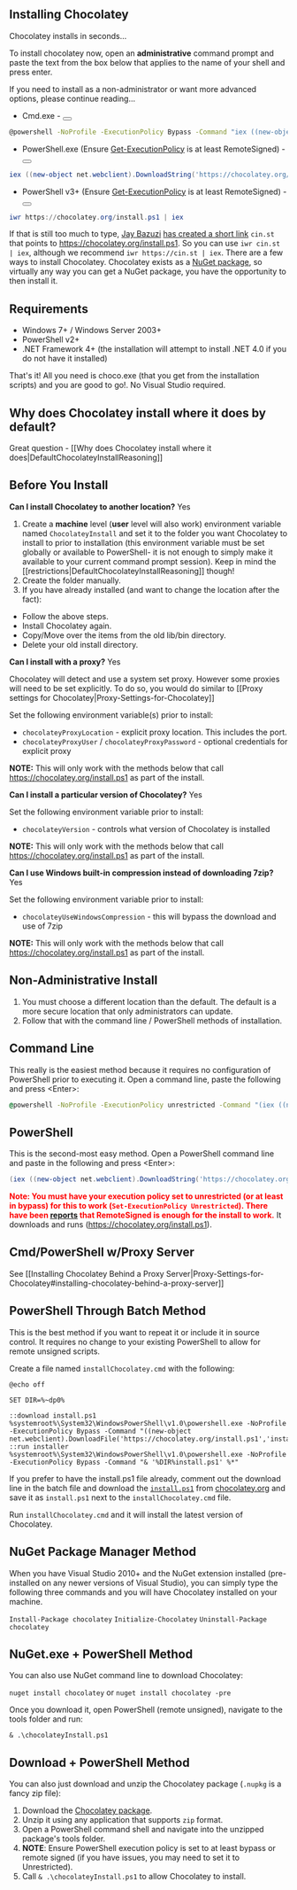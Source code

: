 ## Installing Chocolatey
Chocolatey installs in seconds...


To install chocolatey now, open an <strong>administrative</strong> command prompt and paste the text from the box below that applies to the name of your shell and press enter.

If you need to install as a non-administrator or want more advanced options, please continue reading...

* Cmd.exe - <button class="icon-clipboard copy-button" data-clipboard-text="@powershell -NoProfile -ExecutionPolicy Bypass -Command &quot;iex ((new-object net.webclient).DownloadString('https://chocolatey.org/install.ps1'))&quot; && SET PATH=%PATH%;%ALLUSERSPROFILE%\chocolatey\bin"></button>

~~~sh
@powershell -NoProfile -ExecutionPolicy Bypass -Command "iex ((new-object net.webclient).DownloadString('https://chocolatey.org/install.ps1'))" && SET PATH=%PATH%;%ALLUSERSPROFILE%\chocolatey\bin
~~~

* PowerShell.exe (Ensure [Get-ExecutionPolicy](https://go.microsoft.com/fwlink/?LinkID=135170) is at least RemoteSigned) - <button class="icon-clipboard copy-button" data-clipboard-text="iex ((new-object net.webclient).DownloadString('https://chocolatey.org/install.ps1'))"></button>

~~~powershell
iex ((new-object net.webclient).DownloadString('https://chocolatey.org/install.ps1'))
~~~

* PowerShell v3+ (Ensure [Get-ExecutionPolicy](https://go.microsoft.com/fwlink/?LinkID=135170) is at least RemoteSigned) - <button class="icon-clipboard copy-button" data-clipboard-text="iwr https://chocolatey.org/install.ps1 | iex"></button>

~~~powershell
iwr https://chocolatey.org/install.ps1 | iex
~~~

If that is still too much to type, [Jay Bazuzi](https://twitter.com/jaybazuzi) [has created a short link](https://twitter.com/jaybazuzi/status/625080286934466560) `cin.st` that points to https://chocolatey.org/install.ps1. So you can use `iwr cin.st | iex`, although we recommend `iwr https://cin.st | iex`.
There are a few ways to install Chocolatey. Chocolatey exists as a [NuGet package](http://chocolatey.org/packages/chocolatey), so virtually any way you can get a NuGet package, you have the opportunity to then install it.

## Requirements
* Windows 7+ / Windows Server 2003+
* PowerShell v2+
* .NET Framework 4+ (the installation will attempt to install .NET 4.0 if you do not have it installed)

That's it! All you need is choco.exe (that you get from the installation scripts) and you are good to go!. No Visual Studio required.

## Why does Chocolatey install where it does by default?
Great question - [[Why does Chocolatey install where it does|DefaultChocolateyInstallReasoning]]

## Before You Install
**Can I install Chocolatey to another location?** Yes

1. Create a __machine__ level (__user__ level will also work) environment variable named ```ChocolateyInstall``` and set it to the folder you want Chocolatey to install to prior to installation (this environment variable must be set globally or available to PowerShell- it is not enough to simply make it available to your current command prompt session).  Keep in mind the [[restrictions|DefaultChocolateyInstallReasoning]] though!
1. Create the folder manually.
1. If you have already installed (and want to change the location after the fact):
  * Follow the above steps.
  * Install Chocolatey again.
  * Copy/Move over the items from the old lib/bin directory.
  * Delete your old install directory.

**Can I install with a proxy?** Yes

Chocolatey will detect and use a system set proxy. However some proxies will need to be set explicitly. To do so, you would do similar to [[Proxy settings for Chocolatey|Proxy-Settings-for-Chocolatey]]

Set the following environment variable(s) prior to install:

* `chocolateyProxyLocation` - explicit proxy location. This includes the port.
* `chocolateyProxyUser` / `chocolateyProxyPassword` - optional credentials
for explicit proxy

**NOTE:** This will only work with the methods below that call https://chocolatey.org/install.ps1 as part of the install.

**Can I install a particular version of Chocolatey?** Yes

Set the following environment variable prior to install:

* `chocolateyVersion` - controls what version of Chocolatey is installed

**NOTE:** This will only work with the methods below that call https://chocolatey.org/install.ps1 as part of the install.

**Can I use Windows built-in compression instead of downloading 7zip?** Yes

Set the following environment variable prior to install:

* `chocolateyUseWindowsCompression` - this will bypass the download and use of 7zip

**NOTE:** This will only work with the methods below that call https://chocolatey.org/install.ps1 as part of the install.

## Non-Administrative Install

1. You must choose a different location than the default. The default is a more secure location that only administrators can update.
1. Follow that with the command line / PowerShell methods of installation.

## Command Line
This really is the easiest method because it requires no configuration of PowerShell prior to executing it. Open a command line, paste the following and press &lt;Enter&gt;:

```cmd
@powershell -NoProfile -ExecutionPolicy unrestricted -Command "(iex ((new-object net.webclient).DownloadString('https://chocolatey.org/install.ps1'))) >$null 2>&1" && SET PATH=%PATH%;%ALLUSERSPROFILE%\chocolatey\bin
```

## PowerShell
This is the second-most easy method. Open a PowerShell command line and paste in the following and press &lt;Enter&gt;:

```powershell
(iex ((new-object net.webclient).DownloadString('https://chocolatey.org/install.ps1')))>$null 2>&1
```

**<font color="red">Note: You must have your execution policy set to unrestricted (or at least in bypass) for this to work (`Set-ExecutionPolicy Unrestricted`). There have been [reports](https://github.com/chocolatey/chocolatey/issues/70) that RemoteSigned is enough for the install to work.</font>**
It downloads and runs (https://chocolatey.org/install.ps1).

## Cmd/PowerShell w/Proxy Server
See [[Installing Chocolatey Behind a Proxy Server|Proxy-Settings-for-Chocolatey#installing-chocolatey-behind-a-proxy-server]]

## PowerShell Through Batch Method
This is the best method if you want to repeat it or include it in source control. It requires no change to your existing PowerShell to allow for remote unsigned scripts.

Create a file named `installChocolatey.cmd` with the following:

```
@echo off

SET DIR=%~dp0%

::download install.ps1
%systemroot%\System32\WindowsPowerShell\v1.0\powershell.exe -NoProfile -ExecutionPolicy Bypass -Command "((new-object net.webclient).DownloadFile('https://chocolatey.org/install.ps1','install.ps1'))"
::run installer
%systemroot%\System32\WindowsPowerShell\v1.0\powershell.exe -NoProfile -ExecutionPolicy Bypass -Command "& '%DIR%install.ps1' %*"
```

If you prefer to have the install.ps1 file already, comment out the download line in the batch file and download the [`install.ps1`](https://chocolatey.org/install.ps1) from [chocolatey.org](https://chocolatey.org/install.ps1) and save it as `install.ps1` next to the `installChocolatey.cmd` file.

Run `installChocolatey.cmd` and it will install the latest version of Chocolatey.

## NuGet Package Manager Method

When you have Visual Studio 2010+ and the NuGet extension installed (pre-installed on any newer versions of Visual Studio), you can simply type the following three commands and you will have Chocolatey installed on your machine.

 `Install-Package chocolatey`
 `Initialize-Chocolatey`
 `Uninstall-Package chocolatey`

## NuGet.exe + PowerShell Method

You can also use NuGet command line to download Chocolatey:

 `nuget install chocolatey` or `nuget install chocolatey -pre`

Once you download it, open PowerShell (remote unsigned), navigate to the tools folder and run:

`& .\chocolateyInstall.ps1`

## Download + PowerShell Method

You can also just download and unzip the Chocolatey package (`.nupkg` is a fancy zip file):

 1. Download the [Chocolatey package](https://chocolatey.org/api/v2/package/chocolatey/).
 1. Unzip it using any application that supports `zip` format.
 1. Open a PowerShell command shell and navigate into the unzipped package's tools folder.
 1. **NOTE**: Ensure PowerShell execution policy is set to at least bypass or remote signed (if you have issues, you may need to set it to Unrestricted).
 1. Call `& .\chocolateyInstall.ps1` to allow Chocolatey to install.


<script src="https://cdn.rawgit.com/zenorocha/clipboard.js/v1.5.10/dist/clipboard.min.js"></script>
<script>
  new Clipboard('.copy-button');
</script>

